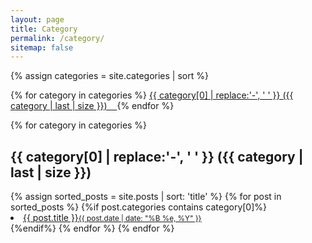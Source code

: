 ```yaml
---
layout: page
title: Category
permalink: /category/
sitemap: false
---
```


<!-- 전체 카테고리를 수평으로 나열 -->
<div>
{% assign categories = site.categories | sort %}

{% for category in categories %}
  <span class="site-tag">
    <a href="#{{ category | first | slugify }}">
      {{ category[0] | replace:'-', ' ' }} ({{ category | last | size }}) &nbsp;&nbsp;
    </a>
  </span>
{% endfor %}
</div>

<!-- 각 카테고리와 그에 해당하는 내용 출력 -->
<div id="index">
{% for category in categories %}
 <a name="{{ category[0] }}"></a>
 <h2>{{ category[0] | replace:'-', ' ' }} ({{ category | last | size }})</h2>
 {% assign sorted_posts = site.posts | sort: 'title' %}
 {% for post in sorted_posts %}
  {%if post.categories contains category[0]%}
    <a href="{{ site.url }}{{ site.baseurl }}{{ post.url }}" title="{{ post.title }}">
      <li>
        {{ post.title }}<small>{{ post.date |  date: "%B %e, %Y" }}</small>
      </li>
    </a>
  {%endif%}
 {% endfor %}
{% endfor %}
</div>
